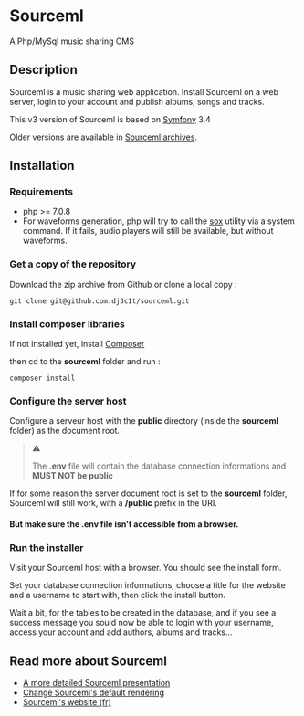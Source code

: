 # Sourceml

A Php/MySql music sharing CMS

## Description

Sourceml is a music sharing web application. Install Sourceml on a web server,
login to your account and publish albums, songs and tracks.

This v3 version of Sourceml is based on [Symfony](https://symfony.com/) 3.4

Older versions are available in [Sourceml archives](http://www.sourceml.com/archives/).

## Installation

### Requirements

* php >= 7.0.8
* For waveforms generation, php will try to call the [sox](http://sox.sourceforge.net)
utility via a system command. If it fails, audio players will still be available,
but without waveforms.

### Get a copy of the repository

Download the zip archive from Github or clone a local copy :

```shell
git clone git@github.com:dj3c1t/sourceml.git
```

### Install composer libraries

If not installed yet, install [Composer](https://getcomposer.org)

then cd to the **sourceml** folder and run :

```shell
composer install
```

### Configure the server host

Configure a serveur host with the **public** directory (inside the **sourceml**
folder) as the document root.

> :warning:
>
> The **.env** file will contain the database connection informations
> and **MUST NOT be public**
>


If for some reason the server document root is set to the **sourceml** folder,
Sourceml will still work, with a **/public** prefix in the URI.

#### But make sure the **.env** file isn't accessible from a browser.

### Run the installer

Visit your Sourceml host with a browser. You should see the install form.

Set your database connection informations, choose a title for the website and a
username to start with, then click the install button.

Wait a bit, for the tables to be created in the database, and if you see a success
message you sould now be able to login with your username, access your account and add authors, albums and tracks...

## Read more about Sourceml

* [A more detailed Sourceml presentation](docs/about.sourceml.md)
* [Change Sourceml's default rendering](docs/change.ui.md)
* [Sourceml's website (fr)](http://sourceml.com/)